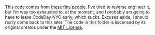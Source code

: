 This code comes from [these fine people](https://code.google.com/u/102828681101881323870/). I've tried to reverse engineer it, but I'm way too exhausted to, at the moment, and I probably am going to have to leave CodeDay NYC early, which sucks. Excuses aside, I should really come back to this later. The code in this folder is liscensed by its original creatos under the [MIT License](http://opensource.org/licenses/mit-license.php).
